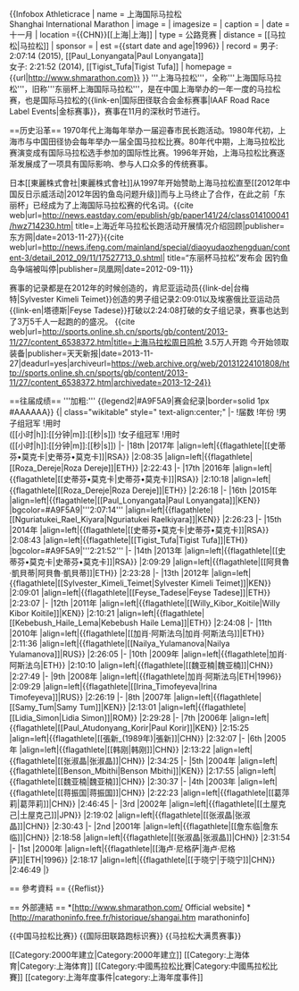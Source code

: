 {{Infobox Athleticrace
| name = 上海国际马拉松<br>Shanghai International Marathon
| image         = 
| imagesize     = 
| caption       = 
| date          = 十一月
| location      ={{CHN}}[[上海|上海]]
| type          = 公路竞赛
| distance      = [[马拉松|马拉松]]
| sponsor       =
| est           ={{start date and age|1996}}
| record        = 男子: 2:07:14 (2015), [[Paul_Lonyangata|Paul Lonyangata]]<br>女子: 2:21:52 (2014), [[Tigist_Tufa|Tigist Tufa]]
| homepage      = {{url|http://www.shmarathon.com}}
}}
'''上海马拉松'''，全称'''上海国际马拉松'''，旧称'''东丽杯上海国际马拉松'''，是在中国上海举办的一年一度的马拉松赛，也是国际马拉松的{{link-en|国际田径联合会金标赛事|IAAF Road Race Label Events|金标赛事}}，赛事在11月的深秋时节进行。

==历史沿革==
1970年代上海每年举办一届迎春市民长跑活动。1980年代初，上海市与中国田径协会每年举办一届全国马拉松比赛。80年代中期，上海马拉松比赛演变成有国际马拉松选手参加的国际性比赛。1996年开始，上海马拉松比赛逐渐发展成了一项具有国际影响、参与人口众多的传统赛事。

日本[[東麗株式會社|東麗株式會社]]从1997年开始赞助上海马拉松直至[[2012年中国反日示威活动|2012年因钓鱼岛问题升级]]而与上马终止了合作，在此之前「东丽杯」已经成为了上海国际马拉松赛的代名词。<ref name="东方网">{{cite web|url=http://news.eastday.com/epublish/gb/paper141/24/class014100041/hwz714230.htm| title=上海近年马拉松长跑活动开展情况介绍回顾|publisher=东方网|date=2013-11-27}}</ref><ref name="东丽杯">{{cite web|url=http://news.ifeng.com/mainland/special/diaoyudaozhengduan/content-3/detail_2012_09/11/17527713_0.shtml| title=“东丽杯马拉松”发布会 因钓鱼岛争端被叫停|publisher=凤凰网|date=2012-09-11}}</ref>

赛事的记录都是在2012年的时候创造的，肯尼亚运动员{{link-de|台梅特|Sylvester Kimeli Teimet}}创造的男子组记录2:09:01以及埃塞俄比亚运动员{{link-en|塔德斯|Feyse Tadese}}打破以2:24:08打破的女子组记录，赛事也达到了3万5千人一起跑的的盛况。 <ref name="天天新报">{{cite web|url=http://sports.online.sh.cn/sports/gb/content/2013-11/27/content_6538372.htm|title=上海马拉松周日鸣枪 3.5万人开跑 今开始领取装备|publisher=天天新报|date=2013-11-27|deadurl=yes|archiveurl=https://web.archive.org/web/20131224101808/http://sports.online.sh.cn/sports/gb/content/2013-11/27/content_6538372.htm|archivedate=2013-12-24}}</ref>

==往届成绩==
'''加粗:''' 
{{legend2|#A9F5A9|赛会纪录|border=solid 1px #AAAAAA}}
{| class="wikitable" style=" text-align:center;"
|-
!届数
!年份
!男子组冠军
!用时<br>([[小时|h]]:[[分钟|m]]:[[秒|s]])
!女子组冠军
!用时<br>([[小时|h]]:[[分钟|m]]:[[秒|s]])
|-
|18th
|2017年
|align=left|{{flagathlete|[[史蒂芬•莫克卡|史蒂芬•莫克卡]]|RSA}}
|2:08:35
|align=left|{{flagathlete|[[Roza_Dereje|Roza Dereje]]|ETH}} 
|2:22:43
|-
|17th
|2016年
|align=left|{{flagathlete|[[史蒂芬•莫克卡|史蒂芬•莫克卡]]|RSA}}
|2:10:18
|align=left|{{flagathlete|[[Roza_Dereje|Roza Dereje]]|ETH}} 
|2:26:18
|-
|16th
|2015年
|align=left|{{flagathlete|[[Paul_Lonyangata|Paul Lonyangata]]|KEN}}
|bgcolor=#A9F5A9|'''2:07:14'''
|align=left|{{flagathlete|[[Nguriatukei_Rael_Kiyara|Nguriatukei Raelkiyara]]|KEN}} 
|2:26:23
|-
|15th
|2014年
|align=left|{{flagathlete|[[史蒂芬•莫克卡|史蒂芬•莫克卡]]|RSA}}
|2:08:43
|align=left|{{flagathlete|[[Tigist_Tufa|Tigist Tufa]]|ETH}} 
|bgcolor=#A9F5A9|'''2:21:52'''
|-
|14th
|2013年
|align=left|{{flagathlete|[[史蒂芬•莫克卡|史蒂芬•莫克卡]]|RSA}}
|2:09:29
|align=left|{{flagathlete|[[阿貝魯·凱貝蒂|阿貝魯·凱貝蒂]]|ETH}} 
|2:23:28
|-
|13th
|2012年
|align=left|{{flagathlete|[[Sylvester_Kimeli_Teimet|Sylvester Kimeli Teimet]]|KEN}}
|2:09:01
|align=left|{{flagathlete|[[Feyse_Tadese|Feyse Tadese]]|ETH}} 
|2:23:07
|-
|12th
|2011年
|align=left|{{flagathlete|[[Willy_Kibor_Koitile|Willy Kibor Koitile]]|KEN}}
|2:10:21
|align=left|{{flagathlete|[[Kebebush_Haile_Lema|Kebebush Haile Lema]]|ETH}} 
|2:24:08
|-
|11th
|2010年
|align=left|{{flagathlete|[[加肖·阿斯法乌|加肖·阿斯法乌]]|ETH}}
|2:11:36
|align=left|{{flagathlete|[[Nailya_Yulamanova|Nailya Yulamanova]]|RUS}} 
|2:26:05
|-
|10th
|2009年
|align=left|{{flagathlete|加肖·阿斯法乌|ETH}}
|2:10:10
|align=left|{{flagathlete|[[魏亚楠|魏亚楠]]|CHN}}
|2:27:49
|-
|9th
|2008年
|align=left|{{flagathlete|加肖·阿斯法乌|ETH|1996}}
|2:09:29
|align=left|{{flagathlete|[[Irina_Timofeyeva|Irina Timofeyeva]]|RUS}}
|2:26:19
|-
|8th
|2007年
|align=left|{{flagathlete|[[Samy_Tum|Samy Tum]]|KEN}}
|2:13:01
|align=left|{{flagathlete|[[Lidia_Simon|Lidia Simon]]|ROM}}
|2:29:28
|-
|7th
|2006年
|align=left|{{flagathlete|[[Paul_Atudonyang_Korir|Paul Korir]]|KEN}}
|2:15:25
|align=left|{{flagathlete|[[張新_(1989年)|張新]]|CHN}}
|2:32:07
|-
|6th
|2005年
|align=left|{{flagathlete|[[韩刚|韩刚]]|CHN}}
|2:13:22
|align=left|{{flagathlete|[[张淑晶|张淑晶]]|CHN}}
|2:34:25
|-
|5th
|2004年
|align=left|{{flagathlete|[[Benson_Mbithi|Benson Mbithi]]|KEN}}
|2:17:55
|align=left|{{flagathlete|[[魏亚楠|魏亚楠]]|CHN}}
|2:30:37
|-
|4th
|2003年
|align=left|{{flagathlete|[[蒋振国|蒋振国]]|CHN}}
|2:22:23
|align=left|{{flagathlete|[[葛萍莉|葛萍莉]]|CHN}}
|2:46:45
|-
|3rd
|2002年
|align=left|{{flagathlete|[[土屋克己|土屋克己]]|JPN}}
|2:19:02
|align=left|{{flagathlete|[[张淑晶|张淑晶]]|CHN}}
|2:30:43
|-
|2nd
|2001年
|align=left|{{flagathlete|[[詹东临|詹东临]]|CHN}}
|2:18:58
|align=left|{{flagathlete|[[张淑晶|张淑晶]]|CHN}}
|2:31:54
|-
|1st
|2000年
|align=left|{{flagathlete|[[海卢·尼格萨|海卢·尼格萨]]|ETH|1996}}
|2:18:17
|align=left|{{flagathlete|[[于晓宁|于晓宁]]|CHN}}
|2:46:49
|}

== 參考資料 ==
{{Reflist}}

== 外部連結 ==
*[http://www.shmarathon.com/ Official website]
*[http://marathoninfo.free.fr/historique/shangai.htm marathoninfo]

{{中国马拉松比赛}}
{{国际田联路跑标识赛}}
{{马拉松大满贯赛事}}

[[Category:2000年建立|Category:2000年建立]]
[[Category:上海体育|Category:上海体育]]
[[Category:中國馬拉松比賽|Category:中國馬拉松比賽]]
[[category:上海年度事件|category:上海年度事件]]